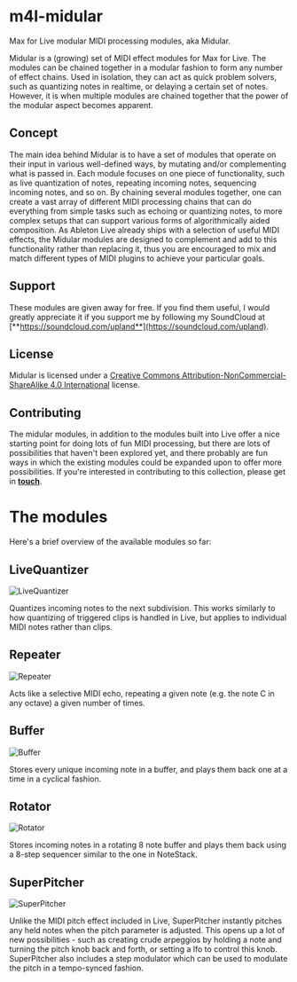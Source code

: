 m4l-midular
===========

Max for Live modular MIDI processing modules, aka Midular.

Midular is a (growing) set of MIDI effect modules for Max for Live. The modules can be chained together in a modular fashion to form any number of effect chains. Used in isolation, they can act as quick problem solvers, such as quantizing notes in realtime, or delaying a certain set of notes. However, it is when multiple modules are chained together that the power of the modular aspect becomes apparent. 

## Concept
The main idea behind Midular is to have a set of modules that operate on their input in various well-defined ways, by mutating and/or complementing what is passed in. Each module focuses on one piece of functionality, such as live quantization of notes, repeating incoming notes, sequencing incoming notes, and so on. By chaining several modules together, one can create a vast array of different MIDI processing chains that can do everything from simple tasks such as echoing or quantizing notes, to more complex setups that can support various forms of algorithmically aided composition. As Ableton Live already ships with a selection of useful MIDI effects, the Midular modules are designed to complement and add to this functionality rather than replacing it, thus you are encouraged to mix and match different types of MIDI plugins to achieve your particular goals.

## Support
These modules are given away for free. If you find them useful, I would greatly appreciate it if you support me by following my SoundCloud at [**https://soundcloud.com/upland**](https://soundcloud.com/upland).

## License
Midular is licensed under a [Creative Commons Attribution-NonCommercial-ShareAlike 4.0 International](http://creativecommons.org/licenses/by-nc-sa/4.0/) license.

## Contributing
The midular modules, in addition to the modules built into Live offer a nice starting point for doing lots of fun MIDI processing, but there are lots of possibilities that haven't been explored yet, and there probably are fun ways in which the existing modules could be expanded upon to offer more possibilities. If you're interested in contributing to this collection, please get in [**touch**](http://www.upland.no/contact).

The modules
===========

Here's a brief overview of the available modules so far:

## LiveQuantizer

![LiveQuantizer](https://raw.github.com/carrierdown/m4l-midular/master/screenshots/LiveQuantizer.png)

Quantizes incoming notes to the next subdivision. This works similarly to how quantizing of triggered clips is handled in Live, but applies to individual MIDI notes rather than clips.

## Repeater

![Repeater](https://raw.github.com/carrierdown/m4l-midular/master/screenshots/Repeater.png)

Acts like a selective MIDI echo, repeating a given note (e.g. the note C in any octave) a given number of times.

## Buffer

![Buffer](https://raw.github.com/carrierdown/m4l-midular/master/screenshots/Buffer.png)

Stores every unique incoming note in a buffer, and plays them back one at a time in a cyclical fashion. 

## Rotator

![Rotator](https://raw.github.com/carrierdown/m4l-midular/master/screenshots/Rotator.png)

Stores incoming notes in a rotating 8 note buffer and plays them back using a 8-step sequencer similar to the one in NoteStack.

## SuperPitcher

![SuperPitcher](https://raw.github.com/carrierdown/m4l-midular/master/screenshots/SuperPitcher.png)

Unlike the MIDI pitch effect included in Live, SuperPitcher instantly pitches any held notes when the pitch parameter is adjusted. This opens up a lot of new possibilities - such as creating crude arpeggios by holding a note and turning the pitch knob back and forth, or setting a lfo to control this knob. SuperPitcher also includes a step modulator which can be used to modulate the pitch in a tempo-synced fashion.
